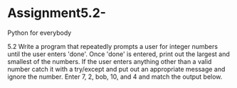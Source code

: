 # Assignment5.2-
Python for everybody

5.2 Write a program that repeatedly prompts a user for integer numbers until the user enters 'done'.
Once 'done' is entered, print out the largest and smallest of the numbers.
If the user enters anything other than a valid number catch it with a try/except and put out an appropriate message and ignore the number.
Enter 7, 2, bob, 10, and 4 and match the output below.
